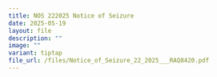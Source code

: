 ```yaml
---
title: NOS 222025 Notice of Seizure
date: 2025-05-19
layout: file
description: ""
image: ""
variant: tiptap
file_url: /files/Notice_of_Seizure_22_2025___RAQ8420.pdf
---
```

